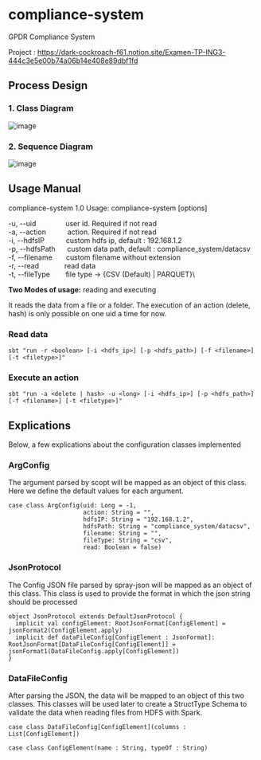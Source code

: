 # compliance-system
GPDR Compliance System

Project : https://dark-cockroach-f61.notion.site/Examen-TP-ING3-444c3e5e00b74a06b14e408e89dbf1fd

## Process Design

### 1. Class Diagram

![image](https://user-images.githubusercontent.com/114408910/205469717-3765ee35-4bfd-40c6-a652-bbf98cbecd3e.png)

### 2. Sequence Diagram

![image](https://user-images.githubusercontent.com/114408910/205469734-5c35393b-c7dd-4e1e-9c01-bb764aeb134b.png)

## Usage Manual

compliance-system 1.0
Usage: compliance-system [options]

  -u, --uid <uid> &nbsp;&nbsp;&nbsp;&nbsp;&nbsp;&nbsp;&nbsp;&nbsp;&nbsp;&nbsp;&nbsp;&nbsp;&nbsp; user id. Required if not read\
  -a, --action &nbsp;&nbsp;&nbsp;&nbsp;&nbsp;&nbsp;&nbsp;&nbsp;&nbsp; action. Required if not read\
  -i, --hdfsIP <hdfsIP> &nbsp;&nbsp;&nbsp;&nbsp;&nbsp;&nbsp;&nbsp;&nbsp;&nbsp; custom hdfs ip, default : 192.168.1.2\
  -p, --hdfsPath <hdfsPath> &nbsp;&nbsp;&nbsp;&nbsp; custom data path, default : compliance_system/datacsv\
  -f, --filename <filename> &nbsp;&nbsp;&nbsp;&nbsp;&nbsp; custom filename without extension\
  -r, --read <read> &nbsp;&nbsp;&nbsp;&nbsp;&nbsp;&nbsp;&nbsp;&nbsp;&nbsp;&nbsp;&nbsp; read data\
  -t, --fileType <fileType> &nbsp;&nbsp;&nbsp;&nbsp;&nbsp;&nbsp; file type -> {CSV (Default) | PARQUET}\


**Two Modes of usage:** reading and executing

It reads the data from a file or a folder. The execution of an action (delete, hash) is only possible on one uid a time for now.

### Read data

``` sbt "run -r <boolean> [-i <hdfs_ip>] [-p <hdfs_path>] [-f <filename>] [-t <filetype>]" ```

### Execute an action

``` sbt "run -a <delete | hash> -u <long> [-i <hdfs_ip>] [-p <hdfs_path>] [-f <filename>] [-t <filetype>]" ```
  
## Explications

Below, a few explications about the configuration classes implemented

### ArgConfig

The argument parsed by scopt will be mapped as an object of this class. Here we define the default values for each argument.
``` 
case class ArgConfig(uid: Long = -1,
                     action: String = "",
                     hdfsIP: String = "192.168.1.2",
                     hdfsPath: String = "compliance_system/datacsv",
                     filename: String = "",
                     fileType: String = "csv",
                     read: Boolean = false)
```
### JsonProtocol

The Config JSON file parsed by spray-json will be mapped as an object of this class. This class is used to provide the format in which the json string should be processed
  
``` 
object JsonProtocol extends DefaultJsonProtocol {
  implicit val configElement: RootJsonFormat[ConfigElement] = jsonFormat2(ConfigElement.apply)
  implicit def dataFileConfig[ConfigElement : JsonFormat]: RootJsonFormat[DataFileConfig[ConfigElement]] = jsonFormat1(DataFileConfig.apply[ConfigElement])
}
```
### DataFileConfig
  
After parsing the JSON, the data will be mapped to an object of this two classes. This classes will be used later to create a StructType Schema to validate the data when reading files from HDFS with Spark.
  
``` 
case class DataFileConfig[ConfigElement](columns : List[ConfigElement])

case class ConfigElement(name : String, typeOf : String)
```

